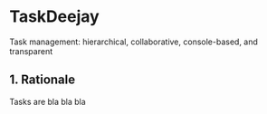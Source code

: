 # TaskDeejay
Task management: hierarchical, collaborative, console-based, and transparent


## 1. Rationale
Tasks are bla bla bla

  
